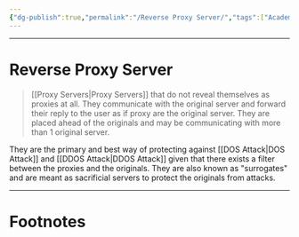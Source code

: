 ```yaml
---
{"dg-publish":true,"permalink":"/Reverse Proxy Server/","tags":["Academics","CyberSec"]}
---
```



---
# Reverse Proxy Server
> [[Proxy Servers\|Proxy Servers]] that do not reveal themselves as proxies at all. They communicate with the original server and forward their reply to the user as if proxy are the original server. They are placed ahead of the originals and may be communicating with more than 1 original server.

They are the primary and best way of protecting against [[DOS Attack\|DOS Attack]] and [[DDOS Attack\|DDOS Attack]] given that there exists a filter between the proxies and the originals.
They are also known as "surrogates" and are meant as sacrificial servers to protect the originals from attacks.

---
# Footnotes